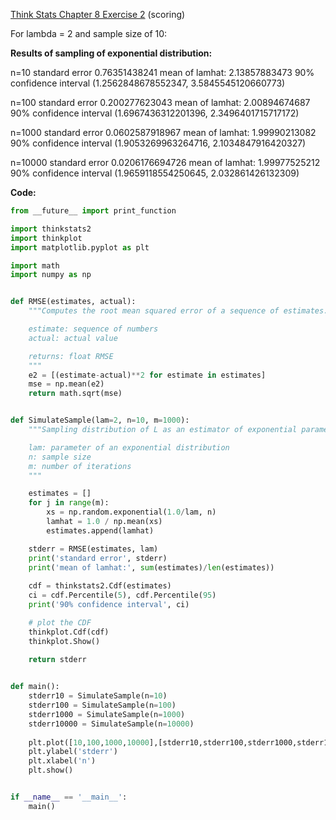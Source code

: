 [Think Stats Chapter 8 Exercise 2](http://greenteapress.com/thinkstats2/html/thinkstats2009.html#toc77) (scoring)

For lambda = 2 and sample size of 10:

**Results of sampling of exponential distribution:**

n=10
standard error 0.76351438241
mean of lamhat: 2.13857883473
90% confidence interval (1.2562848678552347, 3.5845545120660773)

n=100
standard error 0.200277623043
mean of lamhat: 2.00894674687
90% confidence interval (1.6967436312201396, 2.3496401715717172)

n=1000
standard error 0.0602587918967
mean of lamhat: 1.99990213082
90% confidence interval (1.9053269963264716, 2.1034847916420327)

n=10000
standard error 0.0206176694726
mean of lamhat: 1.99977525212
90% confidence interval (1.9659118554250645, 2.032861426132309)

**Code:**
```python
from __future__ import print_function

import thinkstats2
import thinkplot
import matplotlib.pyplot as plt

import math
import numpy as np


def RMSE(estimates, actual):
    """Computes the root mean squared error of a sequence of estimates.

    estimate: sequence of numbers
    actual: actual value

    returns: float RMSE
    """
    e2 = [(estimate-actual)**2 for estimate in estimates]
    mse = np.mean(e2)
    return math.sqrt(mse)


def SimulateSample(lam=2, n=10, m=1000):
    """Sampling distribution of L as an estimator of exponential parameter.

    lam: parameter of an exponential distribution
    n: sample size
    m: number of iterations
    """

    estimates = []
    for j in range(m):
        xs = np.random.exponential(1.0/lam, n)
        lamhat = 1.0 / np.mean(xs)
        estimates.append(lamhat)

    stderr = RMSE(estimates, lam)
    print('standard error', stderr)
    print('mean of lamhat:', sum(estimates)/len(estimates))
    
    cdf = thinkstats2.Cdf(estimates)
    ci = cdf.Percentile(5), cdf.Percentile(95)
    print('90% confidence interval', ci)

    # plot the CDF
    thinkplot.Cdf(cdf)
    thinkplot.Show()
    
    return stderr


def main():
    stderr10 = SimulateSample(n=10)
    stderr100 = SimulateSample(n=100)
    stderr1000 = SimulateSample(n=1000)
    stderr10000 = SimulateSample(n=10000)
    
    plt.plot([10,100,1000,10000],[stderr10,stderr100,stderr1000,stderr10000])
    plt.ylabel('stderr')
    plt.xlabel('n')
    plt.show()


if __name__ == '__main__':
    main()
```
